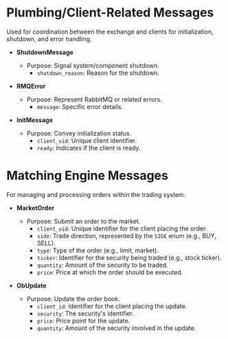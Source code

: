 # Plumbing/Client-Related Messages

Used for coordination between the exchange and clients for initialization,
shutdown, and error handling.

- **ShutdownMessage**

  - Purpose: Signal system/component shutdown.
    - `shutdown_reason`: Reason for the shutdown.

- **RMQError**

  - Purpose: Represent RabbitMQ or related errors.
    - `message`: Specific error details.

- **InitMessage**
  - Purpose: Convey initialization status.
    - `client_uid`: Unique client identifier.
    - `ready`: Indicates if the client is ready.

# Matching Engine Messages

For managing and processing orders within the trading system.

- **MarketOrder**

  - Purpose: Submit an order to the market.
    - `client_uid`: Unique identifier for the client placing the order.
    - `side`: Trade direction, represented by the `SIDE` enum (e.g., BUY, SELL).
    - `type`: Type of the order (e.g., limit, market).
    - `ticker`: Identifier for the security being traded (e.g., stock ticker).
    - `quantity`: Amount of the security to be traded.
    - `price`: Price at which the order should be executed.

- **ObUpdate**
  - Purpose: Update the order book.
    - `client_id`: Identifier for the client placing the update.
    - `security`: The security's identifier.
    - `price`: Price point for the update.
    - `quantity`: Amount of the security involved in the update.
